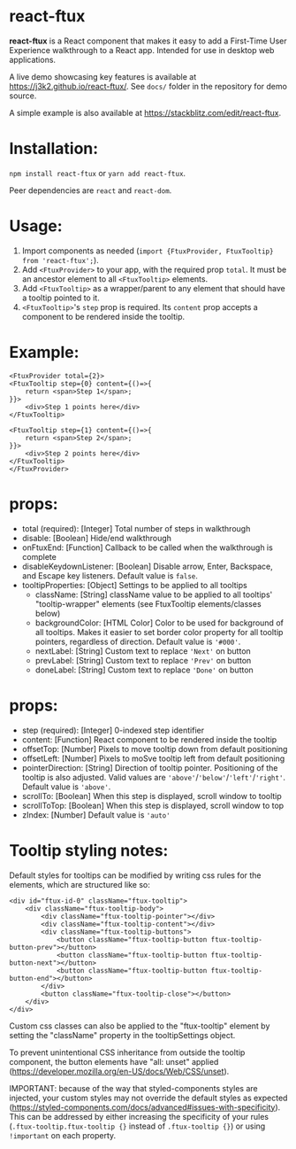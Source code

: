 # react-ftux

**react-ftux** is a React component that makes it easy to add a First-Time User Experience walkthrough to a React app. Intended for use in desktop web applications.

A live demo showcasing key features is available at https://j3k2.github.io/react-ftux/. See `docs/` folder in the repository for demo source.

A simple example is also available at https://stackblitz.com/edit/react-ftux.

# Installation:

`npm install react-ftux` or `yarn add react-ftux`.

Peer dependencies are `react` and `react-dom`.

# Usage:

1. Import components as needed (`import {FtuxProvider, FtuxTooltip} from 'react-ftux';`).
2. Add `<FtuxProvider>` to your app, with the required prop `total`. It must be an ancestor element to all `<FtuxTooltip>` elements.
3. Add `<FtuxTooltip>` as a wrapper/parent to any element that should have a tooltip pointed to it.
4. `<FtuxTooltip>`'s `step` prop is required. Its `content` prop accepts a component to be rendered inside the tooltip.

# Example:

```
<FtuxProvider total={2}>
<FtuxTooltip step={0} content={()=>{
    return <span>Step 1</span>;
}}>
    <div>Step 1 points here</div>
</FtuxTooltip>

<FtuxTooltip step={1} content={()=>{
    return <span>Step 2</span>;
}}>
    <div>Step 2 points here</div>
</FtuxTooltip>
</FtuxProvider>
```

# <FtuxProvider/> props:

- total (required): [Integer] Total number of steps in walkthrough
- disable: [Boolean] Hide/end walkthrough
- onFtuxEnd: [Function] Callback to be called when the walkthrough is complete
- disableKeydownListener: [Boolean] Disable arrow, Enter, Backspace, and Escape key listeners. Default value is `false`.
- tooltipProperties: [Object] Settings to be applied to all tooltips
  - className: [String] className value to be applied to all tooltips' "tooltip-wrapper" elements (see FtuxTooltip elements/classes below)
  - backgroundColor: [HTML Color] Color to be used for background of all tooltips. Makes it easier to set border color property for all tooltip pointers, regardless of direction. Default value is `'#000'`.
  - nextLabel: [String] Custom text to replace `'Next'` on button
  - prevLabel: [String] Custom text to replace `'Prev'` on button
  - doneLabel: [String] Custom text to replace `'Done'` on button

# <FtuxTooltip/> props:

- step (required): [Integer] 0-indexed step identifier
- content: [Function] React component to be rendered inside the tooltip
- offsetTop: [Number] Pixels to move tooltip down from default positioning
- offsetLeft: [Number] Pixels to moSve tooltip left from default positioning
- pointerDirection: [String] Direction of tooltip pointer. Positioning of the tooltip is also adjusted. Valid values are `'above'`/`'below'`/`'left'`/`'right'`. Default value is `'above'`.
- scrollTo: [Boolean] When this step is displayed, scroll window to tooltip
- scrollToTop: [Boolean] When this step is displayed, scroll window to top
- zIndex: [Number] Default value is `'auto'`

# Tooltip styling notes:

Default styles for tooltips can be modified by writing css rules 
for the elements, which are structured like so:

```
<div id="ftux-id-0" className="ftux-tooltip">
    <div className="ftux-tooltip-body">
        <div className="ftux-tooltip-pointer"></div>
        <div className="ftux-tooltip-content"></div>
        <div className="ftux-tooltip-buttons">
            <button className="ftux-tooltip-button ftux-tooltip-button-prev"></button>
            <button className="ftux-tooltip-button ftux-tooltip-button-next"></button>
            <button className="ftux-tooltip-button ftux-tooltip-button-end"></button>
        </div>
        <button className="ftux-tooltip-close"></button>
    </div>
</div>
```

Custom css classes can also be applied to the "ftux-tooltip" element by 
setting the "className" property in the tooltipSettings object.

To prevent unintentional CSS inheritance from outside the 
tooltip component, the button elements have "all: unset" applied (https://developer.mozilla.org/en-US/docs/Web/CSS/unset).

IMPORTANT: because of the way that styled-components styles are injected, 
your custom styles may not override the default styles 
as expected (https://styled-components.com/docs/advanced#issues-with-specificity). 
This can be addressed by either increasing the specificity 
of your rules (`.ftux-tooltip.ftux-tooltip {}` instead of `.ftux-tooltip {}`) 
or using `!important` on each property.